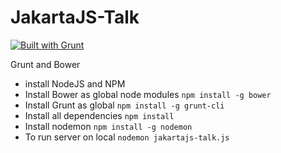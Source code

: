 JakartaJS-Talk
==============

[![Built with Grunt](https://cdn.gruntjs.com/builtwith.png)](http://gruntjs.com/)

Grunt and Bower

* install NodeJS and NPM
* Install Bower as global node modules `npm install -g bower`
* Install Grunt as global `npm install -g grunt-cli`
* Install all dependencies `npm install`
* Install nodemon `npm install -g nodemon`
* To run server on local `nodemon jakartajs-talk.js`